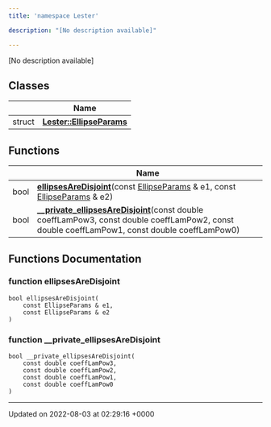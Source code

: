 ```yaml
---
title: 'namespace Lester'

description: "[No description available]"

---
```







[No description available]

## Classes

|                | Name           |
| -------------- | -------------- |
| struct | **[Lester::EllipseParams](/documentation/code/darkbit_development/classes/structlester_1_1ellipseparams/)**  |

## Functions

|                | Name           |
| -------------- | -------------- |
| bool | **[ellipsesAreDisjoint](/documentation/code/darkbit_development/namespaces/namespacelester/#function-ellipsesaredisjoint)**(const [EllipseParams](/documentation/code/darkbit_development/classes/structlester_1_1ellipseparams/) & e1, const [EllipseParams](/documentation/code/darkbit_development/classes/structlester_1_1ellipseparams/) & e2) |
| bool | **[__private_ellipsesAreDisjoint](/documentation/code/darkbit_development/namespaces/namespacelester/#function---private-ellipsesaredisjoint)**(const double coeffLamPow3, const double coeffLamPow2, const double coeffLamPow1, const double coeffLamPow0) |


## Functions Documentation

### function ellipsesAreDisjoint

```
bool ellipsesAreDisjoint(
    const EllipseParams & e1,
    const EllipseParams & e2
)
```


### function __private_ellipsesAreDisjoint

```
bool __private_ellipsesAreDisjoint(
    const double coeffLamPow3,
    const double coeffLamPow2,
    const double coeffLamPow1,
    const double coeffLamPow0
)
```






-------------------------------

Updated on 2022-08-03 at 02:29:16 +0000